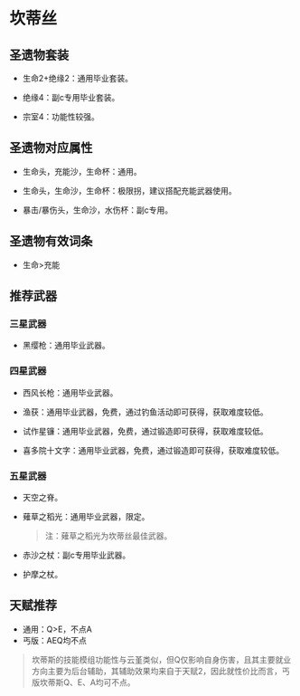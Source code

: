 # 坎蒂丝

## 圣遗物套装  

- 生命2+绝缘2：通用毕业套装。  

- 绝缘4：副c专用毕业套装。  

- 宗室4：功能性较强。  

## 圣遗物对应属性  

- 生命头，充能沙，生命杯：通用。  

- 生命头，生命沙，生命杯：极限拐，建议搭配充能武器使用。  

- 暴击/暴伤头，生命沙，水伤杯：副c专用。  

## 圣遗物有效词条  

- 生命>充能  

## 推荐武器  

### 三星武器  

- 黑缨枪：通用毕业武器。  

### 四星武器  

- 西风长枪：通用毕业武器。  

- 渔获：通用毕业武器，免费，通过钓鱼活动即可获得，获取难度较低。  

- 试作星镰：通用毕业武器，免费，通过锻造即可获得，获取难度较低。  

- 喜多院十文字：通用毕业武器，免费，通过锻造即可获得，获取难度较低。  

### 五星武器  

- 天空之脊。  

- 薙草之稻光：通用毕业武器，限定。  

  > 注：薙草之稻光为坎蒂丝最佳武器。  

- 赤沙之杖：副c专用毕业武器。  

- 护摩之杖。

## 天赋推荐  

- 通用：Q>E，不点A  
- 丐版：AEQ均不点  

> 坎蒂斯的技能模组功能性与云堇类似，但Q仅影响自身伤害，且其主要就业方向主要为后台辅助，其辅助效果均来自于天赋2，因此就性价比而言，丐版坎蒂斯Q、E、A均可不点。  
